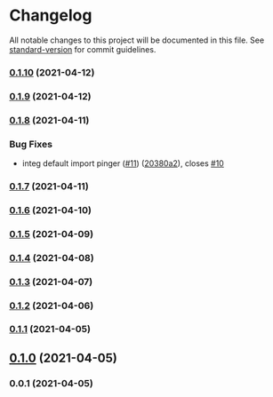 # Changelog

All notable changes to this project will be documented in this file. See [standard-version](https://github.com/conventional-changelog/standard-version) for commit guidelines.

### [0.1.10](https://github.com/pahud/cdk-http-pinger/compare/v0.1.9...v0.1.10) (2021-04-12)

### [0.1.9](https://github.com/pahud/cdk-http-pinger/compare/v0.1.8...v0.1.9) (2021-04-12)

### [0.1.8](https://github.com/pahud/cdk-http-pinger/compare/v0.1.7...v0.1.8) (2021-04-11)


### Bug Fixes

* integ default import pinger ([#11](https://github.com/pahud/cdk-http-pinger/issues/11)) ([20380a2](https://github.com/pahud/cdk-http-pinger/commit/20380a2491d467bb747cca09a1715eff46b220d7)), closes [#10](https://github.com/pahud/cdk-http-pinger/issues/10)

### [0.1.7](https://github.com/pahud/cdk-http-pinger/compare/v0.1.6...v0.1.7) (2021-04-11)

### [0.1.6](https://github.com/pahud/cdk-http-pinger/compare/v0.1.5...v0.1.6) (2021-04-10)

### [0.1.5](https://github.com/pahud/cdk-http-pinger/compare/v0.1.4...v0.1.5) (2021-04-09)

### [0.1.4](https://github.com/pahud/cdk-http-pinger/compare/v0.1.3...v0.1.4) (2021-04-08)

### [0.1.3](https://github.com/pahud/cdk-http-pinger/compare/v0.1.2...v0.1.3) (2021-04-07)

### [0.1.2](https://github.com/pahud/cdk-http-pinger/compare/v0.1.1...v0.1.2) (2021-04-06)

### [0.1.1](https://github.com/pahud/cdk-http-pinger/compare/v0.1.0...v0.1.1) (2021-04-05)

## [0.1.0](https://github.com/pahud/cdk-http-pinger/compare/v0.0.1...v0.1.0) (2021-04-05)

### 0.0.1 (2021-04-05)

